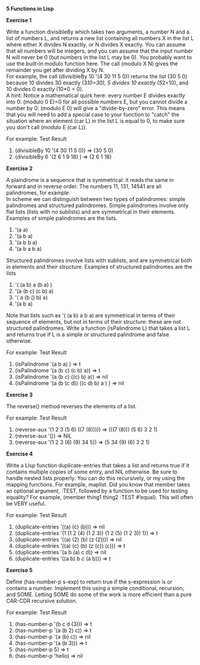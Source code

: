 **5 Functions in Lisp**

**Exercise 1**

Write a function divisibleBy which takes two arguments, a number N and a list of numbers L,  and returns a new list containing all numbers X in the list L where either X divides N exactly, or N divides X exactly.  You can assume that all numbers will be integers, and you can assume that the input  number N will never be 0 (but numbers in the list L may be 0).
You probably want to use the built-in modulo function here.  The call (modulo X N) gives the remainder you get after dividing X by N.  
For example, the call 
(divisibleBy 10 '(4 30 11 5 0)) 
returns the list  (30 5 0) because 10 divides 30 exactly  (3*10=30), 5 divides 10 exactly (5*2=10), and 10 divides 0 exactly (10*0 = 0).  
A hint:  Notice a mathematical quirk here:  every number E divides exactly into 0: (modulo 0 E)=0 for all possible numbers E, but you cannot divide a number by 0: (modulo E 0) will give a "divide-by-zero" error.   This means that you will need to add a special case to your function to "catch" the situation where an element (car L) in the list L is equal to 0, to make sure you don't call (modulo E (car L)).

For example:
Test	Result
1. (divisibleBy 10 '(4 30 11 5 0)) => (30 5 0)
2. (divisibleBy 6 '(2 6 1 9 18) ) =>	(2 6 1 18)

**Exercise 2**

A plaindrome is a sequence that is symmetrical: it reads the same in forward and in reverse order.  The numbers 11, 131, 14541 are all palindromes, for example.   
In scheme we can distinguish between two types of palindromes: simple palindromes and structured palindromes.   Simple palindromes involve only flat lists (lists with no sublists) and are symmetrical in their elements. Examples of simple palindromes are the lists.

1.	 '(a a)
2. '(a b a) 
3.	'(a b b a)  
4.	'(a b a b a)

Structured palindromes involve lists with sublists, and are symmetrical both in elements and their structure.  Examples of structured palindromes are the lists

1.	'( (a b) a (b a) ) 
2.	  '(a (b c) (c b) a)
3.	 '( a (b () b) a)
4.	 '(a b a)

Note that lists such as '( (a b) a b a) are symmetrical in terms of their sequence of elements, but not in terms of their structure: these are not structured palindromes. Write a function (isPalindrome L) that takes a list L and returns true if L is a simple or structured palindrome and false otherwise.   

For example:
Test	Result
1. (isPalindrome '(a b a) ) => t	
2. (isPalindrome  '(a (b c) (c b) a)) => t
3. (isPalindrome  '(a (b c) ((c) b) a)) =>	nil
4. (isPalindrome '(a (b (c d)) ((c d) b) a ) ) => nil

**Exercise 3**

The reverse() method reverses the elements of a list.

For example:
Test Result
1. (reverse-aux '(1 2 3 (5 6) ((7 (8))))) => (((7 (8))) (5 6) 3 2 1)
2. (reverse-aux '()) => NIL
3. (reverse-aux '(1 2 3 (6) (9) 34 5)) => (5 34 (9) (6) 3 2 1)

**Exercise 4**

Write a Lisp function duplicate-entries that takes a list and returns true if it contains multiple copies of some entry, and NIL otherwise. Be sure to handle nested lists properly. You can do this recursively, or my using the mapping functions. For example, maplist. Did you know that member takes an optional argument, :TEST, followed by a function to be used for testing 
equality? For example, (member thing1 thing2 :TEST #’equal). This will often be VERY useful.

For example: 
Test Result
1. (duplicate-entries '((a) (c) (b))) => nil
2. (duplicate-entries '(1 (1 2 (4) (1 2 3)) (1 2 (5) (1 2 3)) 1)) => t
3. (duplicate-entries '((a) (2) (b) (z (2)))) => nil
4. (duplicate-entries '((a) (c) (b) (z (c)) (c))) => t
5. (duplicate-entries '(a b (a) c d)) => nil
6. (duplicate-entries '((a b) b c (a b))) => t

**Exercise 5**

Define (has-number-p s-exp) to return true if the s-expression is or contains a number.
Implement this using a simple conditional, recursion, and SOME. Letting SOME do some of the work is more efficient than a pure CAR-CDR recursive solution.

For example: 
Test Result
1. (has-number-p '(b c d (3))) => t
2. (has-number-p '(a (b 2) c)) => t
3. (has-number-p '(a (b) c)) => nil
4. (has-number-p '(a (b 3))) => t
5. (has-number-p 5) => t
6. (has-number-p 'hello) => nil
